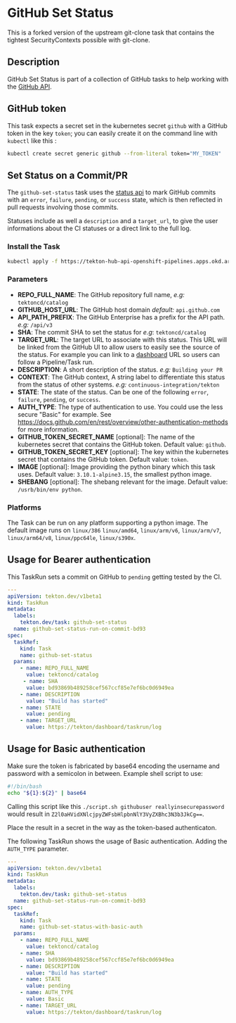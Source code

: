 # GitHub Set Status

This is a forked version of the upstream git-clone task that contains the tightest SecurityContexts possible with git-clone.

## Description

GitHub Set Status is part of a collection of GitHub tasks to help working
with the [GitHub API](https://docs.github.com/en/rest/reference).

## GitHub token

This task expects a secret set in the kubernetes secret `github`
with a GitHub token in the key `token`; you can easily create it on the
command line with `kubectl` like this :

```bash
kubectl create secret generic github --from-literal token="MY_TOKEN"
```

## Set Status on a Commit/PR

The `github-set-status` task uses the [status api](https://docs.github.com/en/rest/reference/repos#statuses)
to mark GitHub commits with an `error`, `failure`, `pending`, or `success`
state, which is then reflected in pull requests involving those commits.

Statuses include as well a `description` and a `target_url`, to give the user
informations about the CI statuses or a direct link to the full log.

### Install the Task

```bash
kubectl apply -f https://tekton-hub-api-openshift-pipelines.apps.okd.arthurvardevanyan.com/v1/resource/homelab/task/github-set-status/0.4.1/raw
```

### Parameters

- **REPO_FULL_NAME**: The GitHub repository full name, _e.g:_ `tektoncd/catalog`
- **GITHUB_HOST_URL**: The GitHub host domain _default:_ `api.github.com`
- **API_PATH_PREFIX**: The GitHub Enterprise has a prefix for the API path. _e.g:_ `/api/v3`
- **SHA**: The commit SHA to set the status for _e.g_: `tektoncd/catalog`
- **TARGET_URL**: The target URL to associate with this status. This URL will
  be linked from the GitHub UI to allow users to easily see the source of the
  status. For example you can link to a
  [dashboard](https://github.com/tektoncd/dashboard) URL so users can follow a
  Pipeline/Task run.
- **DESCRIPTION**: A short description of the status. _e.g:_ `Building your PR`
- **CONTEXT**: The GitHub context, A string label to differentiate this status
  from the status of other systems. _e.g:_ `continuous-integration/tekton`
- **STATE**: The state of the status. Can be one of the following `error`,
  `failure`, `pending`, or `success`.
- **AUTH_TYPE**: The type of authentication to use. You could use the less secure "Basic"
  for example. See <https://docs.github.com/en/rest/overview/other-authentication-methods> for more information.
- **GITHUB_TOKEN_SECRET_NAME** \[optional\]: The name of the kubernetes secret that
  contains the GitHub token. Default value: `github`.
- **GITHUB_TOKEN_SECRET_KEY** \[optional\]: The key within the kubernetes secret that
  contains the GitHub token. Default value: `token`.
- **IMAGE** \[optional\]: Image providing the python binary which this task uses. Default
  value: `3.10.1-alpine3.15`, the smallest python image.
- **SHEBANG** \[optional\]: The shebang relevant for the image. Default value: `/usrb/bin/env python`.

### Platforms

The Task can be run on any platform supporting a python image. The default image runs on `linux/386`
`linux/amd64`, `linux/arm/v6`, `linux/arm/v7`, `linux/arm64/v8`, `linux/ppc64le`, `linux/s390x`.

## Usage for Bearer authentication

This TaskRun sets a commit on GitHub to `pending` getting tested by the CI.

```yaml
---
apiVersion: tekton.dev/v1beta1
kind: TaskRun
metadata:
  labels:
    tekton.dev/task: github-set-status
  name: github-set-status-run-on-commit-bd93
spec:
  taskRef:
    kind: Task
    name: github-set-status
  params:
    - name: REPO_FULL_NAME
      value: tektoncd/catalog
     - name: SHA
      value: bd93869b489258cef567ccf85e7ef6bc0d6949ea
    - name: DESCRIPTION
      value: "Build has started"
    - name: STATE
      value: pending
    - name: TARGET_URL
      value: https://tekton/dashboard/taskrun/log
```

## Usage for Basic authentication

Make sure the token is fabricated by base64 encoding the username and password with a semicolon in between.
Example shell script to use:

```bash
#!/bin/bash
echo "${1}:${2}" | base64
```

Calling this script like this `./script.sh githubuser reallyinsecurepassword` would result in `Z2l0aHVidXNlcjpyZWFsbHlpbnNlY3VyZXBhc3N3b3JkCg==`.

Place the result in a secret in the way as the token-based authenticaton.

The following TaskRun shows the usage of Basic authentication. Adding the `AUTH_TYPE` parameter.

```yaml
---
apiVersion: tekton.dev/v1beta1
kind: TaskRun
metadata:
  labels:
    tekton.dev/task: github-set-status
  name: github-set-status-run-on-commit-bd93
spec:
  taskRef:
    kind: Task
    name: github-set-status-with-basic-auth
  params:
    - name: REPO_FULL_NAME
      value: tektoncd/catalog
    - name: SHA
      value: bd93869b489258cef567ccf85e7ef6bc0d6949ea
    - name: DESCRIPTION
      value: "Build has started"
    - name: STATE
      value: pending
    - name: AUTH_TYPE
      value: Basic
    - name: TARGET_URL
      value: https://tekton/dashboard/taskrun/log
```
